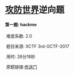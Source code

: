 # [攻防世界](https://adworld.xctf.org.cn/)逆向题

#### 第一题: hackme

​	难度系数: 2.0

​	题目来源: XCTF 3rd-GCTF-2017

​	用时: 26分18秒

​	原题链接:[传送门](https://adworld.xctf.org.cn/task/answer?type=reverse&number=4&grade=1&id=4881&page=1)

